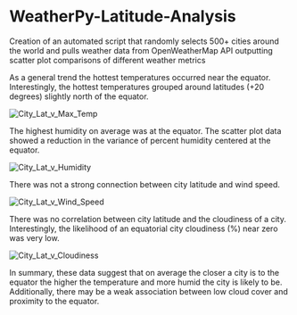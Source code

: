 # WeatherPy-Latitude-Analysis
Creation of an automated script that randomly selects 500+ cities around the world and pulls weather data from OpenWeatherMap API outputting scatter plot comparisons of different weather metrics


As a general trend the hottest temperatures occurred near the equator. Interestingly, the hottest temperatures grouped around latitudes (+20 degrees) slightly north of the equator.

![City_Lat_v_Max_Temp](https://user-images.githubusercontent.com/48166327/58584553-5ee7a000-820b-11e9-99ad-c2d044cc009d.png)

The highest humidity on average was at the equator. The scatter plot data showed a reduction in the variance of percent humidity centered at the equator.

![City_Lat_v_Humidity](https://user-images.githubusercontent.com/48166327/58584566-6313bd80-820b-11e9-8503-0873386c333b.png)

There was not a strong connection between city latitude and wind speed.

![City_Lat_v_Wind_Speed](https://user-images.githubusercontent.com/48166327/58584575-660eae00-820b-11e9-9ade-05483c743a2c.png)

There was no correlation between city latitude and the cloudiness of a city. Interestingly, the likelihood of an equatorial city cloudiness (%) near zero was very low.

![City_Lat_v_Cloudiness](https://user-images.githubusercontent.com/48166327/58584578-67d87180-820b-11e9-82ab-b618ec944e71.png)

In summary, these data suggest that on average the closer a city is to the equator the higher the temperature and more humid the city is likely to be. Additionally, there may be a weak association between low cloud cover and proximity to the equator.

